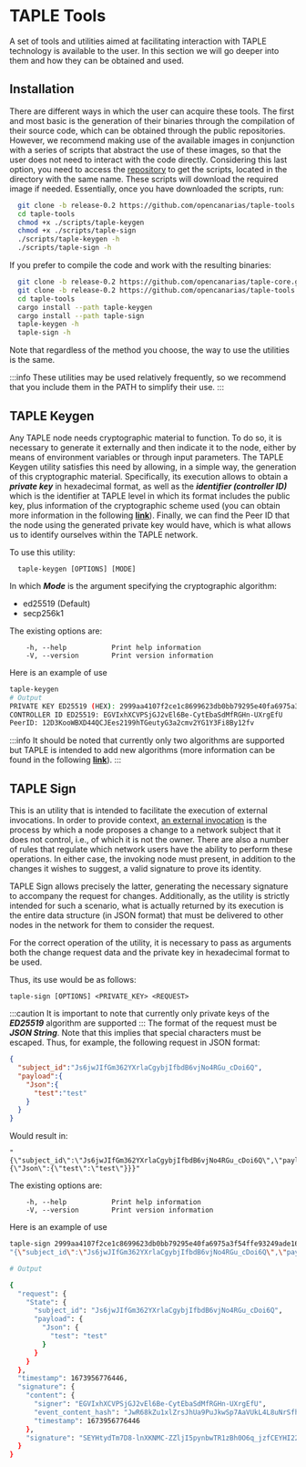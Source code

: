 # TAPLE Tools

A set of tools and utilities aimed at facilitating interaction with TAPLE technology is available to the user. In this section we will go deeper into them and how they can be obtained and used.

## Installation

There are different ways in which the user can acquire these tools. The first and most basic is the generation of their binaries through the compilation of their source code, which can be obtained through the public repositories. However, we recommend making use of the available images in conjunction with a series of scripts that abstract the use of these images, so that the user does not need to interact with the code directly. Considering this last option, you need to access the [repository](https://github.com/opencanarias/taple-tools) to get the scripts, located in the directory with the same name. These scripts will download the required image if needed. Essentially, once you have downloaded the scripts, run:


```bash
  git clone -b release-0.2 https://github.com/opencanarias/taple-tools.git
  cd taple-tools
  chmod +x ./scripts/taple-keygen
  chmod +x ./scripts/taple-sign
  ./scripts/taple-keygen -h
  ./scripts/taple-sign -h
```

If you prefer to compile the code and work with the resulting binaries:

```bash
  git clone -b release-0.2 https://github.com/opencanarias/taple-core.git
  git clone -b release-0.2 https://github.com/opencanarias/taple-tools.git
  cd taple-tools
  cargo install --path taple-keygen
  cargo install --path taple-sign
  taple-keygen -h
  taple-sign -h
```

Note that regardless of the method you choose, the way to use the utilities is the same.

:::info
These utilities may be used relatively frequently, so we recommend that you include them in the PATH to simplify their use.
:::

## TAPLE Keygen

Any TAPLE node needs cryptographic material to function. To do so, it is necessary to generate it externally and then indicate it to the node, either by means of environment variables or through input parameters. The TAPLE Keygen utility satisfies this need by allowing, in a simple way, the generation of this cryptographic material. Specifically, its execution allows to obtain a ***private key*** in hexadecimal format, as well as the ***identifier (controller ID)*** which is the identifier at TAPLE level in which its format includes the public key, plus information of the cryptographic scheme used (you can obtain more information in the following **[link](../discover/identity.md)**). Finally, we can find the Peer ID that the node using the generated private key would have, which is what allows us to identify ourselves within the TAPLE network.

To use this utility:
```
  taple-keygen [OPTIONS] [MODE]
```

In which ***Mode*** is the argument specifying the cryptographic algorithm:
- ed25519 (Default)
- secp256k1

The existing options are:
```
    -h, --help           Print help information
    -V, --version        Print version information
```

Here is an example of use
```bash
taple-keygen
# Output
PRIVATE KEY ED25519 (HEX): 2999aa4107f2ce1c8699623db0bb79295e40fa6975a3f54ffe93249ade16d775
CONTROLLER ID ED25519: EGVIxhXCVPSjGJ2vEl6Be-CytEbaSdMfRGHn-UXrgEfU
PeerID: 12D3KooWBXD44QCJEes2199hTGeutyG3a2cmv2YG1Y3Fi8By12fv
```

:::info
It should be noted that currently only two algorithms are supported but TAPLE is intended to add new algorithms (more information can be found in the following **[link](../discover/taple.md#objectives)**).
:::

## TAPLE Sign

This is an utility that is intended to facilitate the execution of external invocations. In order to provide context, [an external invocation](../discover/event-life-cycle.md) is the process by which a node proposes a change to a network subject that it does not control, i.e., of which it is not the owner. There are also a number of rules that regulate which network users have the ability to perform these operations. In either case, the invoking node must present, in addition to the changes it wishes to suggest, a valid signature to prove its identity.

TAPLE Sign allows precisely the latter, generating the necessary signature to accompany the request for changes. Additionally, as the utility is strictly intended for such a scenario, what is actually returned by its execution is the entire data structure (in JSON format) that must be delivered to other nodes in the network for them to consider the request.

For the correct operation of the utility, it is necessary to pass as arguments both the change request data and the private key in hexadecimal format to be used.

Thus, its use would be as follows:

```
taple-sign [OPTIONS] <PRIVATE_KEY> <REQUEST>
```

:::caution
It is important to note that currently only private keys of the ***ED25519*** algorithm are supported
:::
The format of the request must be ***JSON String***. Note that this implies that special characters must be escaped. Thus, for example, the following request in JSON format:
```json
{
  "subject_id":"Js6jwJIfGm362YXrlaCgybjIfbdB6vjNo4RGu_cDoi6Q",
  "payload":{
    "Json":{
      "test":"test"
    }
  }
}
```

Would result in:

```
"{\"subject_id\":\"Js6jwJIfGm362YXrlaCgybjIfbdB6vjNo4RGu_cDoi6Q\",\"payload\":{\"Json\":{\"test\":\"test\"}}}"
``` 

The existing options are:
```
    -h, --help           Print help information
    -V, --version        Print version information
```

Here is an example of use
```bash
taple-sign 2999aa4107f2ce1c8699623db0bb79295e40fa6975a3f54ffe93249ade16d775 \
"{\"subject_id\":\"Js6jwJIfGm362YXrlaCgybjIfbdB6vjNo4RGu_cDoi6Q\",\"payload\":{\"Json\":{\"test\":\"test\"}}}"

# Output

{
  "request": {
    "State": {
      "subject_id": "Js6jwJIfGm362YXrlaCgybjIfbdB6vjNo4RGu_cDoi6Q",
      "payload": {
        "Json": {
          "test": "test"
        }
      }
    }
  },
  "timestamp": 1673956776446,
  "signature": {
    "content": {
      "signer": "EGVIxhXCVPSjGJ2vEl6Be-CytEbaSdMfRGHn-UXrgEfU",
      "event_content_hash": "JwR68kZu1xlZrsJhUa9PuJkwSp7AaVUkL4L8uNrSfhEs",
      "timestamp": 1673956776446
    },
    "signature": "SEYHtydTm7D8-lnXKNMC-ZZljI5pynbwTR1zBh0O6q_jzfCEYHI22tlGjso2s7OJ_IOK9McMVcJKSzY2asuQ3ZBw"
  }
}
```
